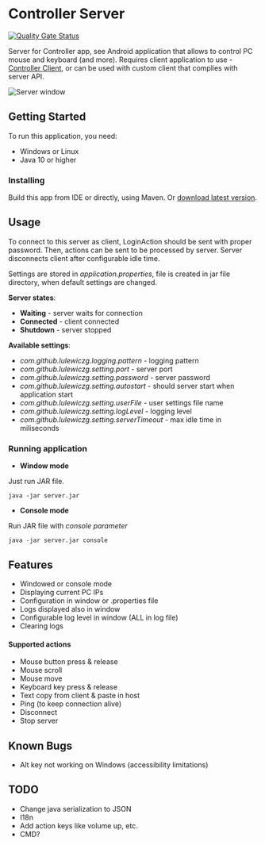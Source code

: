 # Controller Server

[![Quality Gate Status](https://sonarcloud.io/api/project_badges/measure?project=Controller%3AController&metric=alert_status)](https://sonarcloud.io/dashboard?id=Controller%3AController)

Server for Controller app, see Android application that allows to control PC mouse and keyboard (and more). Requires client application to use - [Controller Client](https://github.com/lulewiczg/ControllerClient), or can be used with custom client that complies with server API.

<img alt="Server window" src="https://i.imgur.com/e9FNXrR.png"></a>

## Getting Started

To run this application, you need:
* Windows or Linux
* Java 10 or higher

### Installing
Build this app from IDE or directly, using Maven.
Or [download latest version](https://github.com/lulewiczg/ControllerServer/releases/latest/download/Controller.jar).

## Usage
To connect to this server as client, LoginAction should be sent with proper password. Then, actions can be sent to be processed by server.
Server disconnects client after configurable idle time.

Settings are stored in *application.properties*, file is created in jar file directory, when default settings are changed.

**Server states**:
- **Waiting** - server waits for connection
- **Connected** - client connected
- **Shutdown** - server stopped


**Available settings**:
- *com.github.lulewiczg.logging.pattern* - logging pattern
- *com.github.lulewiczg.setting.port* - server port
- *com.github.lulewiczg.setting.password* - server password
- *com.github.lulewiczg.setting.autostart* - should server start when application start
- *com.github.lulewiczg.setting.userFile* - user settings file name
- *com.github.lulewiczg.setting.logLevel* - logging level
- *com.github.lulewiczg.setting.serverTimeout* - max idle time in miliseconds


### Running application
-  **Window mode**

Just run JAR file.

```
java -jar server.jar
```

- **Console mode**

Run JAR file with *console parameter*

```
java -jar server.jar console
```

## Features
- Windowed or console mode
- Displaying current PC IPs
- Configuration in window or .properties file
- Logs displayed also in window
- Configurable log level in window (ALL in log file)
- Clearing logs

#### Supported actions
- Mouse button press & release
- Mouse scroll
- Mouse move
- Keyboard key press & release
- Text copy from client & paste in host
- Ping (to keep connection alive)
- Disconnect
- Stop server

## Known Bugs
- Alt key not working on Windows (accessibility limitations)

## TODO
- Change java serialization to JSON
- I18n
- Add action keys like volume up, etc.
- CMD?